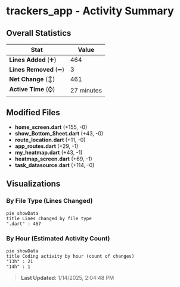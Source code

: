 # trackers_app - Activity Summary 

## Overall Statistics

| Stat                   | Value                                                             |
| ---------------------- | ----------------------------------------------------------------- |
| **Lines Added** (➕)   | 464                                          |
| **Lines Removed** (➖) | 3                                        |
| **Net Change** (↕)    | 461                |
| **Active Time** (⌚)   | 27 minutes |


## Modified Files
- **home_screen.dart** (+155, -0)
- **show_Bottom_Sheet.dart** (+43, -0)
- **route_location.dart** (+11, -0)
- **app_routes.dart** (+29, -1)
- **my_heatmap.dart** (+43, -1)
- **heatmap_screen.dart** (+69, -1)
- **task_datasource.dart** (+114, -0)

## Visualizations

### By File Type (Lines Changed)

```mermaid
pie showData
title Lines changed by file type
".dart" : 467
```

### By Hour (Estimated Activity Count)

```mermaid
pie showData
title Coding activity by hour (count of changes)
"13h" : 21
"14h" : 1
```


> **Last Updated:** 1/14/2025, 2:04:48 PM